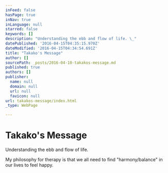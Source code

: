```yaml
---
inFeed: false
hasPage: true
inNav: true
inLanguage: null
starred: false
keywords: []
description: "Understanding the ebb and flow of life. \_"
datePublished: '2016-04-15T04:35:15.970Z'
dateModified: '2016-04-15T04:34:54.691Z'
title: "Takako's Message"
author: []
sourcePath: _posts/2016-04-10-takakos-message.md
published: true
authors: []
publisher:
  name: null
  domain: null
  url: null
  favicon: null
url: takakos-message/index.html
_type: WebPage

---
```

# Takako's Message

Understanding the ebb and flow of life.  

My philosophy for therapy is that we all need to find "harmony/balance" in our lives to feel happy.